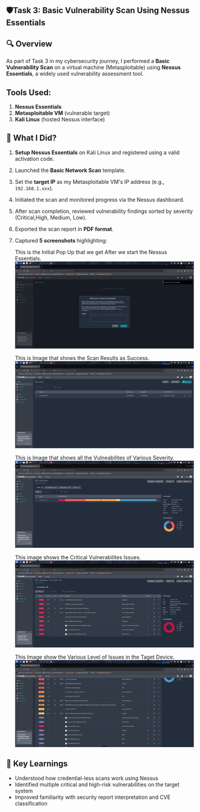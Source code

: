 ## 🛡️Task 3: Basic Vulnerability Scan Using Nessus Essentials

## 🔍 Overview
As part of Task 3 in my cybersecurity journey, I performed a **Basic Vulnerability Scan** on a virtual machine (Metasploitable) using **Nessus Essentials**, a widely used vulnerability assessment tool.

## Tools Used:
1) **Nessus Essentials**
2) **Metasploitable VM** (vulnerable target)
3) **Kali Linux** (hosted Nessus interface)

## 📝 What I Did?

1. **Setup Nessus Essentials** on Kali Linux and registered using a valid activation code.
2. Launched the **Basic Network Scan** template.
3. Set the **target IP** as my Metasploitable VM's IP address (e.g., `192.168.1.xxx`).
4. Initiated the scan and monitored progress via the Nessus dashboard.
5. After scan completion, reviewed vulnerability findings sorted by severity (Critical,High, Medium, Low).
6. Exported the scan report in **PDF format**.
7. Captured **5 screenshots** highlighting:


   This is the Initial Pop Up that we get After we start the Nessus Essentials.
   ![Screenshot](Nessus_PopUp.png)


   This is Image that shows the Scan Results as Success.
   ![Screenshot](Nessus_Scan_Success.png)


   This is Image that shows all the Vulneabilites of Various Severity.
   ![Screenshot](Nessus_Vulnerabilites.png)

   
   This image shows the Critical Vulnerabilites Issues.
   ![Screenshot](Nessus_Critical_issues.png)

   
   This Image show the Various Level of Issues in the Taget Device.
   ![Screenshot](Nessus_Mixed_issues.png)
   

## 🧠 Key Learnings
- Understood how credential-less scans work using Nessus
- Identified multiple critical and high-risk vulnerabilities on the target system
- Improved familiarity with security report interpretation and CVE classification
